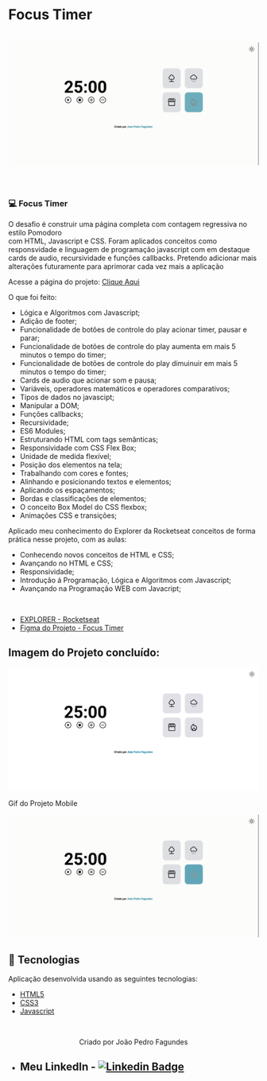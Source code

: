 # Focus Timer

<h1 align="center">
    <img alt="Gif do projeto concluído Focus Timer" title="gif" src="./images/focus-timer.gif"/>
</h1>

<br>

### 💻 Focus Timer

O desafio é construir uma página completa com contagem regressiva no estilo Pomodoro  
com HTML, Javascript e CSS. Foram aplicados conceitos como responsvidade e linguagem de programação javascript com em destaque cards de audio, recursividade e funções 
callbacks.
Pretendo adicionar mais alterações futuramente para aprimorar cada vez mais a aplicação

Acesse a página do projeto: [Clique Aqui](https://focustimer-jp.netlify.app/)

O que foi feito:

- Lógica e Algoritmos com Javascript;
- Adição de footer;
- Funcionalidade de botões de controle do play acionar timer, pausar e parar;
- Funcionalidade de botões de controle do play aumenta em mais 5 minutos o tempo do timer;
- Funcionalidade de botões de controle do play dimuinuir em mais 5 minutos o tempo do timer;
- Cards de audio que acionar som e pausa;
- Variáveis, operadores matemáticos e operadores comparativos;
- Tipos de dados no javascipt;
- Manipular a DOM;
- Funções callbacks;
- Recursividade;
- ES6 Modules;
- Estruturando HTML com tags semânticas;
- Responsividade com CSS Flex Box;
- Unidade de medida flexível;
- Posição dos elementos na tela;
- Trabalhando com cores e fontes;
- Alinhando e posicionando textos e elementos;
- Aplicando os espaçamentos;
- Bordas e classificações de elementos;
- O conceito Box Model do CSS flexbox;
- Animações CSS e transições;


Aplicado meu conhecimento do Explorer da Rocketseat conceitos de forma prática 
nesse projeto, com as aulas:

- Conhecendo novos conceitos de HTML e CSS;
- Avançando no HTML e CSS;
- Responsividade;
- Introdução á Programação, Lógica e Algoritmos com Javascript;
- Avançando na Programação WEB com Javacript;
  
<br />

- [EXPLORER - Rocketseat](https://www.rocketseat.com.br/explorer)
- [Figma do Projeto - Focus Timer](https://www.figma.com/file/zCLi7cnneAy2bHtBdQ0Gb9/Stage-05-Focus-Timer-2.0-Copy?fuid=1095480089230508299)

## Imagem do Projeto concluído:
 <img alt="Print do Projeto Focus Timer" title=" Landing page" src="./images/focus-timer.png"/>

 <br />

 <p>Gif do Projeto Mobile</p>
<img alt="Gif do projeto  mobile Focus Timer" title="gif" src="./images/focus-timer-mobile.gif" />

## 🧪 Tecnologias

Aplicação desenvolvida usando as seguintes tecnologias:

- [HTML5](https://www.w3schools.com/html/default.asp)
- [CSS3](https://www.w3schools.com/css/default.asp)
- [Javascript](https://developer.mozilla.org/pt-BR/docs/Web/JavaScript)

&nbsp;

<p align="center">Criado por João Pedro Fagundes</p>

- ## Meu LinkedIn - [![Linkedin Badge](https://img.shields.io/badge/LinkedIn-0077B5?style=for-the-badge&logo=linkedin&logoColor=white)](https://www.linkedin.com/in/jpfagundes/)
